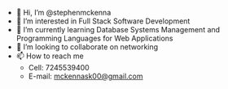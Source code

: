 - 👋 Hi, I’m @stephenmckenna
- 👀 I’m interested in Full Stack Software Development
- 🌱 I’m currently learning Database Systems Management and Programming Languages for Web Applications
- 💞️ I’m looking to collaborate on networking
- 📫 How to reach me
  - Cell: 7245539400
  - E-mail: mckennask00@gmail.com

<!---
stephenmckenna/stephenmckenna is a ✨ special ✨ repository because its `README.md` (this file) appears on your GitHub profile.
You can click the Preview link to take a look at your changes.
--->
